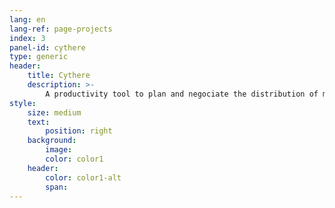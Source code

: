 ```yaml
---
lang: en
lang-ref: page-projects
index: 3
panel-id: cythere
type: generic
header:
    title: Cythere
    description: >-
        A productivity tool to plan and negociate the distribution of movies among theaters.
style:
    size: medium
    text:
        position: right
    background:
        image:
        color: color1
    header:
        color: color1-alt
        span:
---
```

